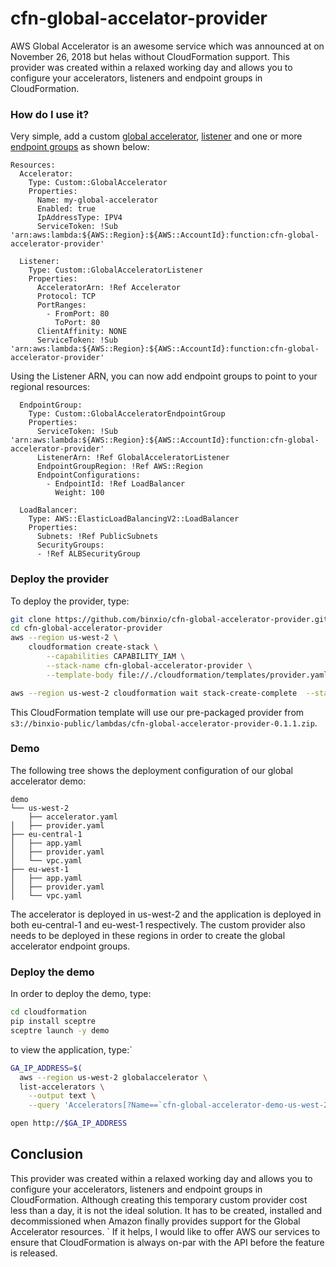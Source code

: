 # cfn-global-accelator-provider
AWS Global Accelerator is an awesome service which was announced at on November 26, 2018 but helas without CloudFormation support. This provider 
was created within a relaxed working day and allows you to configure your accelerators, listeners and endpoint groups in CloudFormation.

<!--more-->
### How do I use it?
Very simple, add a custom [global accelerator](docs/global-accelerator.md), [listener](docs/global-accelerator-listener.md) and one or
more [endpoint groups](docs/global-accelerator-endpoint-group.md) as shown below:

```
Resources:
  Accelerator:
    Type: Custom::GlobalAccelerator
    Properties:
      Name: my-global-accelerator
      Enabled: true
      IpAddressType: IPV4
      ServiceToken: !Sub 'arn:aws:lambda:${AWS::Region}:${AWS::AccountId}:function:cfn-global-accelerator-provider'

  Listener:
    Type: Custom::GlobalAcceleratorListener
    Properties:
      AcceleratorArn: !Ref Accelerator
      Protocol: TCP
      PortRanges:
        - FromPort: 80
          ToPort: 80
      ClientAffinity: NONE
      ServiceToken: !Sub 'arn:aws:lambda:${AWS::Region}:${AWS::AccountId}:function:cfn-global-accelerator-provider'
```

Using the Listener ARN, you can now add endpoint groups to point to your regional resources:

```
  EndpointGroup:
    Type: Custom::GlobalAcceleratorEndpointGroup
    Properties:
      ServiceToken: !Sub 'arn:aws:lambda:${AWS::Region}:${AWS::AccountId}:function:cfn-global-accelerator-provider'
      ListenerArn: !Ref GlobalAcceleratorListener
      EndpointGroupRegion: !Ref AWS::Region
      EndpointConfigurations:
        - EndpointId: !Ref LoadBalancer
          Weight: 100

  LoadBalancer:
    Type: AWS::ElasticLoadBalancingV2::LoadBalancer
    Properties:
      Subnets: !Ref PublicSubnets
      SecurityGroups:
      - !Ref ALBSecurityGroup
```

### Deploy the provider
To deploy the provider, type:

```sh
git clone https://github.com/binxio/cfn-global-accelerator-provider.git
cd cfn-global-accelerator-provider
aws --region us-west-2 \
    cloudformation create-stack \
        --capabilities CAPABILITY_IAM \
        --stack-name cfn-global-accelerator-provider \
        --template-body file://./cloudformation/templates/provider.yaml

aws --region us-west-2 cloudformation wait stack-create-complete  --stack-name cfn-global-accelerator-provider
```
This CloudFormation template will use our pre-packaged provider from `s3://binxio-public/lambdas/cfn-global-accelerator-provider-0.1.1.zip`.

### Demo
The following tree shows the deployment configuration of our global accelerator demo:
```
demo
└── us-west-2
    ├── accelerator.yaml
│   ├── provider.yaml
├── eu-central-1
│   ├── app.yaml
│   ├── provider.yaml
│   └── vpc.yaml
├── eu-west-1
│   ├── app.yaml
│   ├── provider.yaml
│   └── vpc.yaml
```
The accelerator is deployed in us-west-2 and the application is deployed in both eu-central-1 and eu-west-1 respectively. The
custom provider also needs to be deployed in these regions in order to create the global accelerator endpoint groups.

### Deploy the demo
In order to deploy the demo, type:

```sh
cd cloudformation
pip install sceptre
sceptre launch -y demo
```

to view the application, type:`

```sh
GA_IP_ADDRESS=$(
  aws --region us-west-2 globalaccelerator \
  list-accelerators \
    --output text \
    --query 'Accelerators[?Name==`cfn-global-accelerator-demo-us-west-2-accelerator`].IpSets[0].IpAddresses[0]')

open http://$GA_IP_ADDRESS
```

## Conclusion
This provider was created within a relaxed working day and allows you to configure your accelerators, listeners and endpoint groups in CloudFormation.
Although creating this temporary custom provider cost less than a day, it is not the ideal solution. It has to be created, installed and decommissioned when Amazon finally provides support for the Global Accelerator resources.
`
If it helps, I would like to offer AWS our services to ensure that CloudFormation is always on-par with the API before the feature is released.
